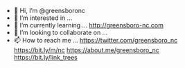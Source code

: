 - 👋 Hi, I’m @greensboronc
- 👀 I’m interested in ...
- 🌱 I’m currently learning ... http://greensboro-nc.com
- 💞️ I’m looking to collaborate on ...
- 📫 How to reach me ... https://twitter.com/greensboro_nc
https://bit.ly/m/nc
https://about.me/greensboro_nc
https://bit.ly/link_trees
<!---
greensboronc/greensboronc is a ✨ special ✨ repository because its `README.md` (this file) appears on your GitHub profile.
You can click the Preview link to take a look at your changes.
--->
